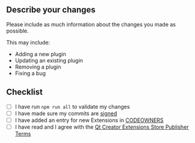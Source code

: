 ## Describe your changes

Please include as much information about the changes you made as possible.

This may include:

- Adding a new plugin
- Updating an existing plugin
- Removing a plugin
- Fixing a bug

## Checklist

- [ ] I have run `npm run all` to validate my changes
- [ ] I have made sure my commits are [signed](https://docs.github.com/en/authentication/managing-commit-signature-verification/signing-commits)
- [ ] I have added an entry for new Extensions in [CODEOWNERS](/CODEOWNERS)
- [ ] I have read and I agree with the [Qt Creator Extensions Store Publisher Terms](https://github.com/qt-creator/extension-registry/blob/main/documentation/publisher-terms.pdf)
